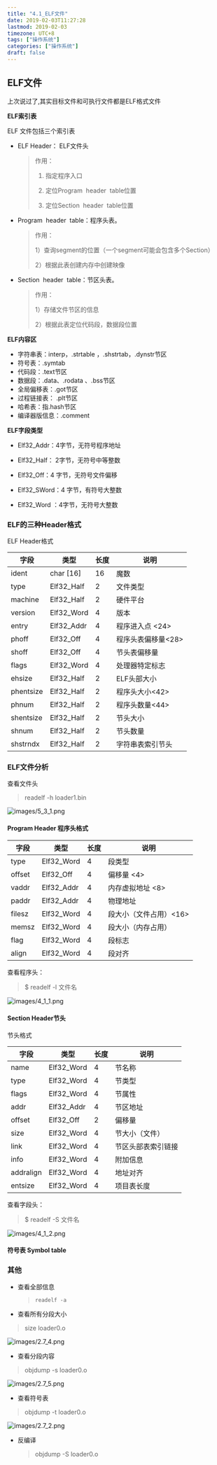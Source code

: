 ```yaml
---
title: "4.1_ELF文件"
date: 2019-02-03T11:27:28
lastmod: 2019-02-03
timezone: UTC+8
tags: ["操作系统"]
categories: ["操作系统"]
draft: false
---
```





## ELF文件
上次说过了,其实目标文件和可执行文件都是ELF格式文件



**ELF索引表**

ELF 文件包括三个索引表

- ELF Header： ELF文件头

  >作用：
  >
  >1) 指定程序入口
  >
  >2) 定位Program  header  table位置
  >
  >3) 定位Section  header  table位置

- Program  header  table：程序头表。 

  > 作用：
  >
  > 1）查询segment的位置（一个segment可能会包含多个Section）
  >
  > 2）根据此表创建内存中创建映像

- Section  header  table：节区头表。

  > 作用：
  >
  > 1）存储文件节区的信息
  >
  > 2）根据此表定位代码段，数据段位置




**ELF内容区**

- 字符串表：interp，.strtable ，.shstrtab，.dynstr节区
- 符号表：.symtab 
- 代码段：.text节区
- 数据段：.data、.rodata 、.bss节区
- 全局偏移表：.got节区
- 过程链接表： .plt节区
- 哈希表：指.hash节区
- 编译器版信息：.comment 


**ELF字段类型**

- Elf32_Addr：4字节，无符号程序地址

- Elf32_Half： 2字节，无符号中等整数

- Elf32_Off：4 字节，无符号文件偏移 

- Elf32_SWord：4 字节，有符号大整数  

- Elf32_Word ：4字节，无符号大整数   


### ELF的三种Header格式

ELF Header格式

| 字段       |类型 | 长度 | 说明                       |
| ---------- | ---------- |---- | ------------ |
| ident | char [16] | 16 | 魔数 |
| type | Elf32_Half | 2 | 文件类型 |
| machine | Elf32_Half | 2 | 硬件平台 |
| version | Elf32_Word | 4 | 版本 |
| entry | Elf32_Addr | 4 | 程序进入点 <24> |
| phoff | Elf32_Off | 4 | 程序头表偏移量<28> |
| shoff | Elf32_Off | 4 | 节头表偏移量 |
| flags | Elf32_Word | 4 | 处理器特定标志 |
| ehsize | Elf32_Half | 2 | ELF头部大小 |
| phentsize | Elf32_Half | 2 | 程序头大小<42> |
| phnum | Elf32_Half | 2 | 程序头数量<44> |
| shentsize | Elf32_Half | 2 | 节头大小 |
| shnum | Elf32_Half | 2 | 节头数量 |
| shstrndx | Elf32_Half | 2 | 字符串表索引节头 |



### ELF文件分析



查看文件头

> readelf -h loader1.bin

![images/5_3_1.png](images/5_3_1.png)



#### Program Header 程序头格式


| 字段       |类型 | 长度 | 说明                       |
| ---------- | ---------- |---- | -------------------------- |
| type | Elf32_Word | 4 | 段类型 |
| offset | Elf32_Off | 4 | 偏移量 <4> |
| vaddr | Elf32_Addr | 4 | 内存虚拟地址 <8> |
| paddr | Elf32_Addr | 4 | 物理地址 |
| filesz | Elf32_Word | 4 | 段大小（文件占用）<16> |
| memsz | Elf32_Word | 4 | 段大小（内存占用） |
| flag | Elf32_Word | 4 | 段标志 |
| align | Elf32_Word | 4 | 段对齐 |

查看程序头：

> $ readelf -l 文件名

![images/4_1_1.png](images/4_1_1.png)



#### Section Header节头

节头格式


| 字段       |类型 | 长度 | 说明                       |
| ---------- | ---------- |---- | -------------------------- |
| name | Elf32_Word | 4 | 节名称 |
| type | Elf32_Word | 4 | 节类型 |
| flags | Elf32_Word | 4 | 节属性 |
| addr | Elf32_Addr | 4 | 节区地址 |
| offset | Elf32_Off | 2 | 偏移量 |
| size | Elf32_Word | 4 | 节大小（文件） |
| link | Elf32_Word | 4 |节区头部表索引链接 |
| info | Elf32_Word | 4 | 附加信息 |
| addralign | Elf32_Word | 4 | 地址对齐 |
| entsize | Elf32_Word | 4 | 项目表长度 |



查看字段头：
> $ readelf -S 文件名

![images/4_1_2.png](images/4_1_2.png)



#### 符号表 Symbol table



### 其他

- 查看全部信息

  > ```
  > readelf -a
  > ```



- 查看所有分段大小

> size  loader0.o

![images/2.7_4.png](./images/2.7_4.png)

- 查看分段内容

> objdump -s loader0.o

![images/2.7_5.png](./images/2.7_5.png)

- 查看符号表

> objdump -t loader0.o

![images/2.7_2.png](./images/2.7_2.png)

- 反编译

  > objdump -S loader0.o

